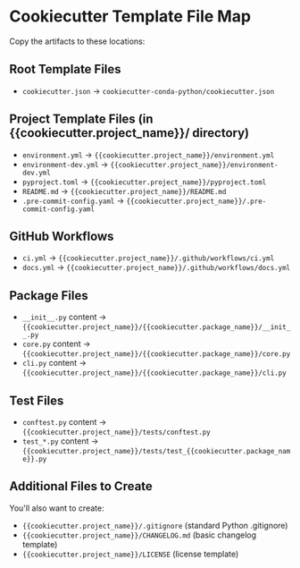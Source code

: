 # Cookiecutter Template File Map

Copy the artifacts to these locations:

## Root Template Files
- `cookiecutter.json` → `cookiecutter-conda-python/cookiecutter.json`

## Project Template Files (in {{cookiecutter.project_name}}/ directory)
- `environment.yml` → `{{cookiecutter.project_name}}/environment.yml`
- `environment-dev.yml` → `{{cookiecutter.project_name}}/environment-dev.yml`
- `pyproject.toml` → `{{cookiecutter.project_name}}/pyproject.toml`
- `README.md` → `{{cookiecutter.project_name}}/README.md`
- `.pre-commit-config.yaml` → `{{cookiecutter.project_name}}/.pre-commit-config.yaml`

## GitHub Workflows
- `ci.yml` → `{{cookiecutter.project_name}}/.github/workflows/ci.yml`
- `docs.yml` → `{{cookiecutter.project_name}}/.github/workflows/docs.yml`

## Package Files
- `__init__.py` content → `{{cookiecutter.project_name}}/{{cookiecutter.package_name}}/__init__.py`
- `core.py` content → `{{cookiecutter.project_name}}/{{cookiecutter.package_name}}/core.py`
- `cli.py` content → `{{cookiecutter.project_name}}/{{cookiecutter.package_name}}/cli.py`

## Test Files  
- `conftest.py` content → `{{cookiecutter.project_name}}/tests/conftest.py`
- `test_*.py` content → `{{cookiecutter.project_name}}/tests/test_{{cookiecutter.package_name}}.py`

## Additional Files to Create
You'll also want to create:
- `{{cookiecutter.project_name}}/.gitignore` (standard Python .gitignore)
- `{{cookiecutter.project_name}}/CHANGELOG.md` (basic changelog template)
- `{{cookiecutter.project_name}}/LICENSE` (license template)
